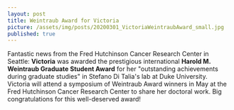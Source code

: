 ```yaml
---
layout: post
title: Weintraub Award for Victoria 
picture: /assets/img/posts/20200301_VictoriaWeintraubAward_small.jpg
published: true
---
```

Fantastic news from the Fred Hutchinson Cancer Research Center in Seattle: **Victoria** was awarded the prestigious international **Harold M. Weintraub Graduate Student Award** for her "outstanding achievements during graduate studies" in Stefano Di Talia's lab at Duke University. Victoria will attend a symposium of Weintraub Award winners in May at the Fred Hutchinson Cancer Research Center to share her doctoral work. Big congratulations for this well-deserved award!
